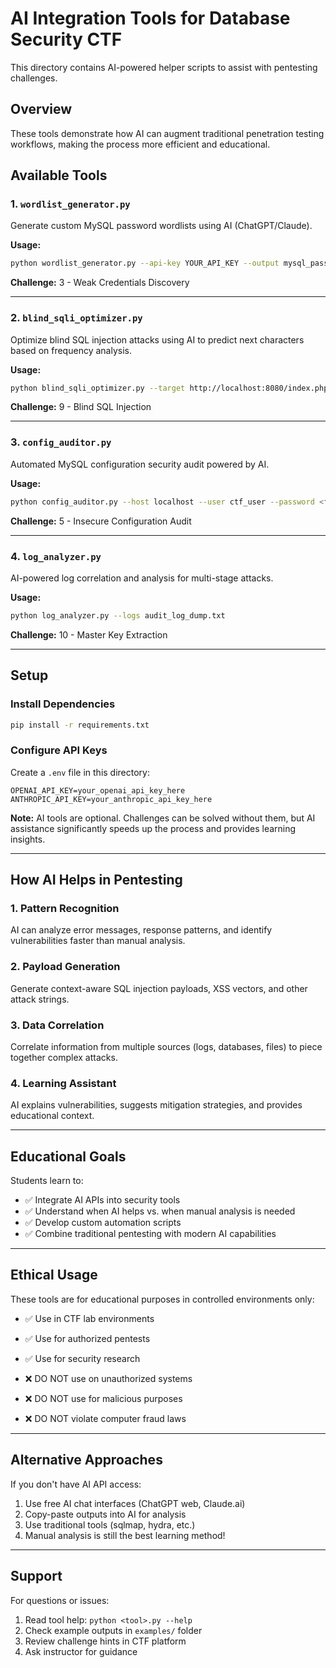 # AI Integration Tools for Database Security CTF

This directory contains AI-powered helper scripts to assist with pentesting challenges.

## Overview

These tools demonstrate how AI can augment traditional penetration testing workflows, making the process more efficient and educational.

## Available Tools

### 1. `wordlist_generator.py`
Generate custom MySQL password wordlists using AI (ChatGPT/Claude).

**Usage:**
```bash
python wordlist_generator.py --api-key YOUR_API_KEY --output mysql_passwords.txt
```

**Challenge:** 3 - Weak Credentials Discovery

---

### 2. `blind_sqli_optimizer.py`
Optimize blind SQL injection attacks using AI to predict next characters based on frequency analysis.

**Usage:**
```bash
python blind_sqli_optimizer.py --target http://localhost:8080/index.php?page=product_detail --param id
```

**Challenge:** 9 - Blind SQL Injection

---

### 3. `config_auditor.py`
Automated MySQL configuration security audit powered by AI.

**Usage:**
```bash
python config_auditor.py --host localhost --user ctf_user --password <from .env>
```

**Challenge:** 5 - Insecure Configuration Audit

---

### 4. `log_analyzer.py`
AI-powered log correlation and analysis for multi-stage attacks.

**Usage:**
```bash
python log_analyzer.py --logs audit_log_dump.txt
```

**Challenge:** 10 - Master Key Extraction

---

## Setup

### Install Dependencies

```bash
pip install -r requirements.txt
```

### Configure API Keys

Create a `.env` file in this directory:

```
OPENAI_API_KEY=your_openai_api_key_here
ANTHROPIC_API_KEY=your_anthropic_api_key_here
```

**Note:** AI tools are optional. Challenges can be solved without them, but AI assistance significantly speeds up the process and provides learning insights.

---

## How AI Helps in Pentesting

### 1. **Pattern Recognition**
AI can analyze error messages, response patterns, and identify vulnerabilities faster than manual analysis.

### 2. **Payload Generation**
Generate context-aware SQL injection payloads, XSS vectors, and other attack strings.

### 3. **Data Correlation**
Correlate information from multiple sources (logs, databases, files) to piece together complex attacks.

### 4. **Learning Assistant**
AI explains vulnerabilities, suggests mitigation strategies, and provides educational context.

---

## Educational Goals

Students learn to:
- ✅ Integrate AI APIs into security tools
- ✅ Understand when AI helps vs. when manual analysis is needed
- ✅ Develop custom automation scripts
- ✅ Combine traditional pentesting with modern AI capabilities

---

## Ethical Usage

These tools are for educational purposes in controlled environments only:
- ✅ Use in CTF lab environments
- ✅ Use for authorized pentests
- ✅ Use for security research

- ❌ DO NOT use on unauthorized systems
- ❌ DO NOT use for malicious purposes
- ❌ DO NOT violate computer fraud laws

---

## Alternative Approaches

If you don't have AI API access:
1. Use free AI chat interfaces (ChatGPT web, Claude.ai)
2. Copy-paste outputs into AI for analysis
3. Use traditional tools (sqlmap, hydra, etc.)
4. Manual analysis is still the best learning method!

---

## Support

For questions or issues:
1. Read tool help: `python <tool>.py --help`
2. Check example outputs in `examples/` folder
3. Review challenge hints in CTF platform
4. Ask instructor for guidance
